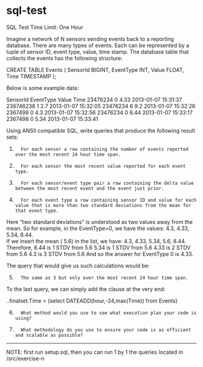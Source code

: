 # sql-test
SQL Test
Time Limit: One Hour

Imagine a network of N sensors sending events back to a reporting database.
There are many types of events.  Each can be represented by a tuple of sensor ID, event type, value, time stamp.
The database table that collects the events has the following structure:
 
CREATE TABLE Events
(
SensorId BIGINT,
EventType INT,
Value FLOAT,
Time TIMESTAMP
);
 
Below is some example data:
 
SensorId   EventType Value      Time
23476234   0         4.33       2013-01-07 15:31:37
238746238  1         2.7        2013-01-07 15:32:05
23476234   6         9.2        2013-01-07 15:32:26
2367498    0         4.3        2013-01-07 15:32:56
23476234   0         8.44       2013-01-07 15:33:17
2367498    0         5.34       2013-01-07 15:33:41
 
Using ANSII compatible SQL, write queries that produce the following result sets:
 
1.       For each sensor a row containing the number of events reported over the most recent 24 hour time span.


2.       For each sensor the most recent value reported for each event type.



3.       For each sensor/event type pair a row containing the delta value between the most recent event and the event just prior.



4.       For each event type a row containing sensor ID and value for each value that is more than two standard deviations from the mean for that event type.

Here “two standard deviations” is understood as two values away from the mean. So for example, in the EventType=0, we have the values:    4.3, 4.33, 5.34, 8.44.  
If we insert the mean ( 5.6)   in the list, we have:   4.3, 4.33, 5.34, 5.6, 8.44.  
Therefore, 
8.44 is 1 STDV from 5.6
5.34 is 1 STDV from 5.6
4.33 is 2 STDV from 5.6
4.3 is 3 STDV from 5.6
And so the answer for EventType 0 is 4.33.  

The query that would give us such calculations would be:

5.       The same as 3 but only over the most recent 24 hour time span.

To the last query, we can simply add the clause at the very end:

..finalset.Time >  (select  DATEADD(hour,-24,max(Time))
 from Events)


6.       What method would you use to see what execution plan your code is using?


7.       What methodology do you use to ensure your code is as efficient and scalable as possible? 


--------


NOTE: first run setup.sql, then you can run 1 by 1 the queries located in /src/exercise-n
